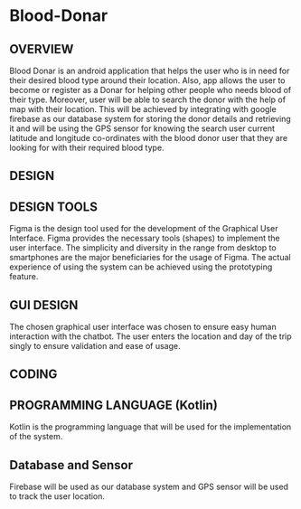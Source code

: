 # Blood-Donar

## OVERVIEW

Blood Donar is an android application that helps the user who is in need for their desired blood type around their location. Also, app allows the user to become or register as a Donar for helping other people who needs blood of their type. Moreover, user will be able to search the donor with the help of map with their location. This will be achieved by integrating with google firebase as our database system for storing the donor details and retrieving it and will be using the GPS sensor for knowing the search user current latitude and longitude co-ordinates with the blood donor user that they are looking for with their required blood type. 

##	DESIGN

## DESIGN TOOLS
 
Figma is the design tool used for the development of the Graphical User Interface. Figma provides the necessary tools (shapes) to implement the user interface. The simplicity and diversity in the range from desktop to smartphones are the major beneficiaries for the usage of Figma. The actual experience of using the system can be achieved using the prototyping feature. 

##	GUI DESIGN
The chosen graphical user interface was chosen to ensure easy human interaction with the chatbot. The user enters the location and day of the trip singly to ensure validation and ease of usage.

##	CODING
##	PROGRAMMING LANGUAGE (Kotlin) 
Kotlin is the programming language that will be used for the implementation of the system. 

##	Database and Sensor   
Firebase will be used as our database system and GPS sensor will be used to track the user location.



